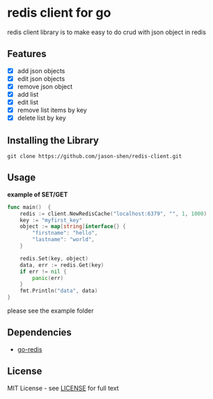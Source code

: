 # redis client for go
redis client library is to make easy to do crud with json object in redis

## Features
- [x] add json objects
- [x] edit json objects
- [x] remove json object
- [x] add list
- [x] edit list
- [x] remove list items by key
- [x] delete list by key

## Installing the Library
```textmate
git clone https://github.com/jason-shen/redis-client.git
```

## Usage 
**example of SET/GET**
```go
func main()  {
	redis := client.NewRedisCache("localhost:6379", "", 1, 1000)
	key := "myfirst_key"
	object := map[string]interface{} {
		"firstname": "hello",
		"lastname": "world",
	}

	redis.Set(key, object)
	data, err := redis.Get(key)
	if err != nil {
		panic(err)
	}
	fmt.Println("data", data)
}
```
please see the example folder

## Dependencies
- [go-redis](github.com/go-redis/redis/)

## License
MIT License - see [LICENSE](LICENSE) for full text


